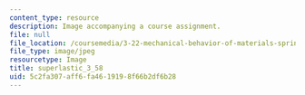 ```yaml
---
content_type: resource
description: Image accompanying a course assignment.
file: null
file_location: /coursemedia/3-22-mechanical-behavior-of-materials-spring-2008/5c2fa307aff6fa4619198f66b2df6b28_superlastic_3_58.jpg
file_type: image/jpeg
resourcetype: Image
title: superlastic_3_58
uid: 5c2fa307-aff6-fa46-1919-8f66b2df6b28
---
```

